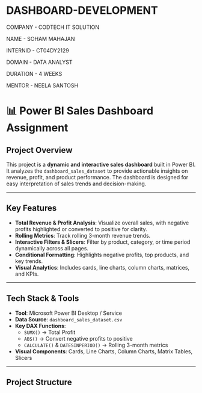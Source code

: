 # DASHBOARD-DEVELOPMENT
COMPANY - CODTECH IT SOLUTION

NAME - SOHAM MAHAJAN

INTERNID - CT04DY2129

DOMAIN - DATA ANALYST

DURATION - 4 WEEKS

MENTOR - NEELA SANTOSH

# 📊 Power BI Sales Dashboard Assignment

## Project Overview
This project is a **dynamic and interactive sales dashboard** built in Power BI. It analyzes the `dashboard_sales_dataset` to provide actionable insights on revenue, profit, and product performance. The dashboard is designed for easy interpretation of sales trends and decision-making.

---

## Key Features

- **Total Revenue & Profit Analysis**: Visualize overall sales, with negative profits highlighted or converted to positive for clarity.
- **Rolling Metrics**: Track rolling 3-month revenue trends.
- **Interactive Filters & Slicers**: Filter by product, category, or time period dynamically across all pages.
- **Conditional Formatting**: Highlights negative profits, top products, and key trends.
- **Visual Analytics**: Includes cards, line charts, column charts, matrices, and KPIs.

---

## Tech Stack & Tools

- **Tool**: Microsoft Power BI Desktop / Service
- **Data Source**: `dashboard_sales_dataset.csv`
- **Key DAX Functions**:
  - `SUMX()` → Total Profit
  - `ABS()` → Convert negative profits to positive
  - `CALCULATE()` & `DATESINPERIOD()` → Rolling 3-month metrics
- **Visual Components**: Cards, Line Charts, Column Charts, Matrix Tables, Slicers

---

## Project Structure



